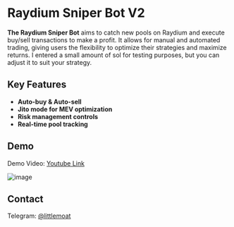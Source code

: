 # Raydium Sniper Bot V2

**The Raydium Sniper Bot** aims to catch new pools on Raydium and execute buy/sell transactions to make a profit. It allows for manual and automated trading, giving users the flexibility to optimize their strategies and maximize returns.
I entered a small amount of sol for testing purposes, but you can adjust it to suit your strategy.

## Key Features

- **Auto-buy & Auto-sell**
- **Jito mode for MEV optimization**
- **Risk management controls**
- **Real-time pool tracking**
## Demo
Demo Video: [Youtube Link](https://www.youtube.com/watch?v=CV1MY7kq4rk)

![image](https://github.com/user-attachments/assets/02564b28-8261-4994-ab8e-3afdf71ef854)

## Contact
Telegram: [@littlemoat](https://t.me/littlemoat)
